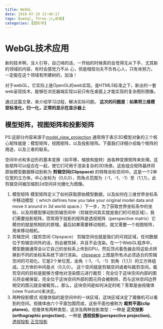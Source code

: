 ```yaml
---
title: WebGL
date: 2018-07-18 13:46:17
tags: [webgl, Three.js,前端]
categories: [图形学]
---
```


# WebGL技术应用

新的技术啊，没人引导，自己啃的话，一开始的时候真的会觉得无从下手，尤其新的领域的内容，有时会感觉力不从  心，但是相信功夫不负有心人，只有肯努力，一定能在这个领域有所建树的，加油！

对于webGL，它实际上是OpenGL的web实现，是HTML5标准之下，新出的一套web呈现技术，能够在浏览器端实现以前只有在桌面上才能实现的复杂图形图像。

通过这篇文章，来介绍学习过程，解决实际问题。
**这次的问题是：如果将三维模型标准化，归一化，正常的显示在显示器上**

## 模型矩阵，视图矩阵和投影矩阵
PS:这部分内容来源于[model_view_projection](https://developer.mozilla.org/zh-CN/docs/Web/API/WebGL_API/WebGL_model_view_projection)
通常用于表示3D模型对象的三个核心矩阵就是：模型矩阵，视图矩阵，以及投影矩阵。下面我们详细介绍每个矩阵的用途，以及三者的联系。

空间中点和多边形的基本变换（如平移，缩放和旋转）由各种变换矩阵来处理。这些矩阵可以组合在一起，使它们可用于渲染复杂的3D场景。这些组合矩阵最终将原始模型数据移动到称为 **剪辑空间(Clipspace)** 的特殊坐标空间中。这是一个2单位宽的立方体。中心坐标为（0,0,0），而角点范围为（-1，-1，-1）至（1,1,1）。此剪辑空间被压缩到2d空间并光栅化为图像。
1. 模型矩阵
   模型矩阵定义了如何获取原始模型数据，以及如何在三维世界坐标系中移动模型（ which defines how you take your original model data and move it around in 3d world space.）下一步，为了获取世界坐标系中的坐标，以及将模型移动到剪辑空间中（剪辑空间其实就是我们的可视区域），我们需要投影矩阵，而常用于投影的矩阵是透视矩阵（perspective matrix）它模仿的就是照相机的原理。最后如果需要移动相机，就又需要一个视图矩阵，用来移动相机。
2. 剪辑空间（裁剪空间 Clipspace）
   剪辑空间也就是我们的可视区域，任何数据位于剪辑空间外的话，则会被剪掉，并且不会渲染。在一个WebGL程序中，模型数据通常会以它自己的坐标系上传到GPU，然后顶点着色器会将这些点转换到不同的坐标系系统下进行渲染。
   [clipspace](./clip-space-graph.png)
   上图是所有点必须适合的剪辑空间的可视化。它是2个单位宽，由角（-1，-1，-1）到角（1,1,1）的立方体组成。立方体的中间是点（0,0,0）。
   这个空间就是剪辑空间或者叫裁剪空间。裁剪空间的目标是能够方便地对渲染图元进行裁剪：完全位于这块空间内部的图元将会被保留，完全位于这块空间外部的图元将会被剔除，而与这块空间边界相交的图元就会被裁剪。。那么，这块空间是如何决定的呢？答案是由视锥体(view frustum)来决定。
3. 两种投影模式
   视锥体指的是空间中的一块区域，这块区域决定了摄像机可以看到的空间。视锥体由六个平面包围而成，这些平面也被称为 **裁剪平面(clip planes)**。视锥体有两种类型，这涉及两种投影类型：一种是 **正交投影(orthographic projection)**，一种是 **透视投影(perspective projection)**。
   [透视投影](./perspective_projection.png)
   [正交投影](./orthographic_projection.png)
   
   